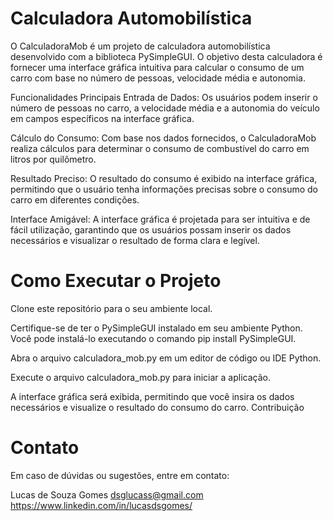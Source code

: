 # Calculadora Automobilística
O CalculadoraMob é um projeto de calculadora automobilística desenvolvido com a biblioteca PySimpleGUI. O objetivo desta calculadora é fornecer uma interface gráfica intuitiva para calcular o consumo de um carro com base no número de pessoas, velocidade média e autonomia.

Funcionalidades Principais
Entrada de Dados: Os usuários podem inserir o número de pessoas no carro, a velocidade média e a autonomia do veículo em campos específicos na interface gráfica.

Cálculo do Consumo: Com base nos dados fornecidos, o CalculadoraMob realiza cálculos para determinar o consumo de combustível do carro em litros por quilômetro.

Resultado Preciso: O resultado do consumo é exibido na interface gráfica, permitindo que o usuário tenha informações precisas sobre o consumo do carro em diferentes condições.

Interface Amigável: A interface gráfica é projetada para ser intuitiva e de fácil utilização, garantindo que os usuários possam inserir os dados necessários e visualizar o resultado de forma clara e legível.

# Como Executar o Projeto

Clone este repositório para o seu ambiente local.

Certifique-se de ter o PySimpleGUI instalado em seu ambiente Python. Você pode instalá-lo executando o comando pip install PySimpleGUI.

Abra o arquivo calculadora_mob.py em um editor de código ou IDE Python.

Execute o arquivo calculadora_mob.py para iniciar a aplicação.

A interface gráfica será exibida, permitindo que você insira os dados necessários e visualize o resultado do consumo do carro.
Contribuição



# Contato
Em caso de dúvidas ou sugestões, entre em contato:

Lucas de Souza Gomes
dsglucass@gmail.com
https://www.linkedin.com/in/lucasdsgomes/








